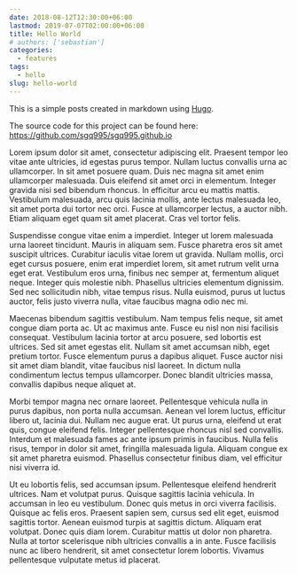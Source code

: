 ```yaml
---
date: 2018-08-12T12:30:00+06:00
lastmod: 2019-07-07T02:00:00+06:00
title: Hello World
# authors: ['sebastian']
categories:
  - features
tags:
  - hello
slug: hello-world
---
```


This is a simple posts created in markdown using [Hugo](https://gohugo.io/).

The source code for this project can be found here: https://github.com/sgq995/sgq995.github.io

Lorem ipsum dolor sit amet, consectetur adipiscing elit. Praesent tempor leo vitae ante ultricies, id egestas purus tempor. Nullam luctus convallis urna ac ullamcorper. In sit amet posuere quam. Duis nec magna sit amet enim ullamcorper malesuada. Duis eleifend sit amet orci in elementum. Integer gravida nisi sed bibendum rhoncus. In efficitur arcu eu mattis mattis. Vestibulum malesuada, arcu quis lacinia mollis, ante lectus malesuada leo, sit amet porta dui tortor nec orci. Fusce at ullamcorper lectus, a auctor nibh. Etiam aliquam eget quam sit amet placerat. Cras vel tortor felis.

Suspendisse congue vitae enim a imperdiet. Integer ut lorem malesuada urna laoreet tincidunt. Mauris in aliquam sem. Fusce pharetra eros sit amet suscipit ultrices. Curabitur iaculis vitae lorem ut gravida. Nullam mollis, orci eget cursus posuere, enim erat imperdiet lorem, sit amet rutrum velit urna eget erat. Vestibulum eros urna, finibus nec semper at, fermentum aliquet neque. Integer quis molestie nibh. Phasellus ultricies elementum dignissim. Sed nec sollicitudin nibh, vitae tempus risus. Nulla euismod, purus ut luctus auctor, felis justo viverra nulla, vitae faucibus magna odio nec mi.

Maecenas bibendum sagittis vestibulum. Nam tempus felis neque, sit amet congue diam porta ac. Ut ac maximus ante. Fusce eu nisl non nisi facilisis consequat. Vestibulum lacinia tortor at arcu posuere, sed lobortis est ultrices. Sed sit amet egestas elit. Nullam sit amet accumsan nibh, eget pretium tortor. Fusce elementum purus a dapibus aliquet. Fusce auctor nisi sit amet diam blandit, vitae faucibus nisl laoreet. In dictum nulla condimentum lectus tempus ullamcorper. Donec blandit ultricies massa, convallis dapibus neque aliquet at.

Morbi tempor magna nec ornare laoreet. Pellentesque vehicula nulla in purus dapibus, non porta nulla accumsan. Aenean vel lorem luctus, efficitur libero ut, lacinia dui. Nullam nec augue erat. Ut purus urna, eleifend ut erat quis, congue eleifend felis. Integer pellentesque rhoncus nisl sed convallis. Interdum et malesuada fames ac ante ipsum primis in faucibus. Nulla felis risus, tempor in dolor sit amet, fringilla malesuada ligula. Aliquam congue ex sit amet pharetra euismod. Phasellus consectetur finibus diam, vel efficitur nisi viverra id.

Ut eu lobortis felis, sed accumsan ipsum. Pellentesque eleifend hendrerit ultrices. Nam et volutpat purus. Quisque sagittis lacinia vehicula. In accumsan in leo eu vestibulum. Donec quis metus in orci viverra facilisis. Quisque ac felis eros. Praesent sapien sem, cursus sed elit eget, euismod sagittis tortor. Aenean euismod turpis at sagittis dictum. Aliquam erat volutpat. Donec quis diam lorem. Curabitur mattis ut dolor non pharetra. Nulla at tortor scelerisque nibh ultricies convallis a in ante. Fusce facilisis nunc ac libero hendrerit, sit amet consectetur lorem lobortis. Vivamus pellentesque vulputate metus id placerat.
